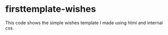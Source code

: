 # firsttemplate-wishes
This code shows the simple wishes template I made using html and internal css. 
